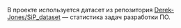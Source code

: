 В проекте используется датасет из репозитория [Derek-Jones/SiP_dataset](https://github.com/Derek-Jones/SiP_dataset) — статистика задач разработки ПО.
